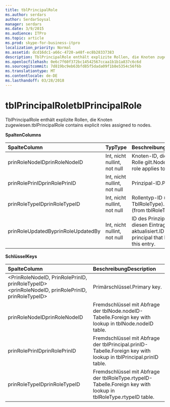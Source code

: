 ```yaml
---
title: tblPrincipalRole
ms.author: serdars
author: SerdarSoysal
manager: serdars
ms.date: 3/9/2015
ms.audience: ITPro
ms.topic: article
ms.prod: skype-for-business-itpro
localization_priority: Normal
ms.assetid: dcd16dc1-a66c-4720-a48f-ec8b28337383
description: TblPrincipalRole enthält explizite Rollen, die Knoten zugewiesen.
ms.openlocfilehash: 0e6c7f60f372bc14542567ccaa1b1b1a837c6c6d
ms.sourcegitcommit: 7d819bc9eb63bfd85f5dada09f1b8e5354c56f6b
ms.translationtype: MT
ms.contentlocale: de-DE
ms.lasthandoff: 03/28/2018
---
```

# <a name="tblprincipalrole"></a><span data-ttu-id="e5ede-103">tblPrincipalRole</span><span class="sxs-lookup"><span data-stu-id="e5ede-103">tblPrincipalRole</span></span>
 
<span data-ttu-id="e5ede-104">TblPrincipalRole enthält explizite Rollen, die Knoten zugewiesen.</span><span class="sxs-lookup"><span data-stu-id="e5ede-104">tblPrincipalRole contains explicit roles assigned to nodes.</span></span>
  
<span data-ttu-id="e5ede-105">**Spalten**</span><span class="sxs-lookup"><span data-stu-id="e5ede-105">**Columns**</span></span>

|<span data-ttu-id="e5ede-106">**Spalte**</span><span class="sxs-lookup"><span data-stu-id="e5ede-106">**Column**</span></span>|<span data-ttu-id="e5ede-107">**Typ**</span><span class="sxs-lookup"><span data-stu-id="e5ede-107">**Type**</span></span>|<span data-ttu-id="e5ede-108">**Beschreibung**</span><span class="sxs-lookup"><span data-stu-id="e5ede-108">**Description**</span></span>|
|:-----|:-----|:-----|
|<span data-ttu-id="e5ede-109">prinRoleNodeID</span><span class="sxs-lookup"><span data-stu-id="e5ede-109">prinRoleNodeID</span></span>  <br/> |<span data-ttu-id="e5ede-110">Int, nicht null</span><span class="sxs-lookup"><span data-stu-id="e5ede-110">int, not null</span></span>  <br/> |<span data-ttu-id="e5ede-111">Knoten-ID, die für die Rolle gilt.</span><span class="sxs-lookup"><span data-stu-id="e5ede-111">Node ID that the role applies to.</span></span>  <br/> |
|<span data-ttu-id="e5ede-112">prinRolePrinID</span><span class="sxs-lookup"><span data-stu-id="e5ede-112">prinRolePrinID</span></span>  <br/> |<span data-ttu-id="e5ede-113">Int, nicht null</span><span class="sxs-lookup"><span data-stu-id="e5ede-113">int, not null</span></span>  <br/> |<span data-ttu-id="e5ede-114">Prinzipal-ID.</span><span class="sxs-lookup"><span data-stu-id="e5ede-114">Principal ID.</span></span>  <br/> |
|<span data-ttu-id="e5ede-115">prinRoleTypeID</span><span class="sxs-lookup"><span data-stu-id="e5ede-115">prinRoleTypeID</span></span>  <br/> |<span data-ttu-id="e5ede-116">Int, nicht null</span><span class="sxs-lookup"><span data-stu-id="e5ede-116">int, not null</span></span>  <br/> |<span data-ttu-id="e5ede-117">Rollentyp-ID (von TblRoleType).</span><span class="sxs-lookup"><span data-stu-id="e5ede-117">Role type ID (from tblRoleType).</span></span>  <br/> |
|<span data-ttu-id="e5ede-118">prinRoleUpdatedBy</span><span class="sxs-lookup"><span data-stu-id="e5ede-118">prinRoleUpdatedBy</span></span>  <br/> |<span data-ttu-id="e5ede-119">Int, nicht null</span><span class="sxs-lookup"><span data-stu-id="e5ede-119">int, not null</span></span>  <br/> |<span data-ttu-id="e5ede-120">ID des Prinzipals, der diesen Eintrag zuletzt aktualisiert.</span><span class="sxs-lookup"><span data-stu-id="e5ede-120">ID of the principal that last updated this entry.</span></span>  <br/> |
   
<span data-ttu-id="e5ede-121">**Schlüssel**</span><span class="sxs-lookup"><span data-stu-id="e5ede-121">**Keys**</span></span>

|<span data-ttu-id="e5ede-122">**Spalte**</span><span class="sxs-lookup"><span data-stu-id="e5ede-122">**Column**</span></span>|<span data-ttu-id="e5ede-123">**Beschreibung**</span><span class="sxs-lookup"><span data-stu-id="e5ede-123">**Description**</span></span>|
|:-----|:-----|
|<span data-ttu-id="e5ede-124">\<PrinRoleNodeID, PrinRolePrinID, prinRoleTypeID\></span><span class="sxs-lookup"><span data-stu-id="e5ede-124">\<prinRoleNodeID, prinRolePrinID, prinRoleTypeID\></span></span>  <br/> |<span data-ttu-id="e5ede-125">Primärschlüssel.</span><span class="sxs-lookup"><span data-stu-id="e5ede-125">Primary key.</span></span>  <br/> |
|<span data-ttu-id="e5ede-126">prinRoleNodeID</span><span class="sxs-lookup"><span data-stu-id="e5ede-126">prinRoleNodeID</span></span>  <br/> |<span data-ttu-id="e5ede-127">Fremdschlüssel mit Abfrage der tblNode.nodeID-Tabelle.</span><span class="sxs-lookup"><span data-stu-id="e5ede-127">Foreign key with lookup in tblNode.nodeID table.</span></span>  <br/> |
|<span data-ttu-id="e5ede-128">prinRolePrinID</span><span class="sxs-lookup"><span data-stu-id="e5ede-128">prinRolePrinID</span></span>  <br/> |<span data-ttu-id="e5ede-129">Fremdschlüssel mit Abfrage der tblPrincipal.prinID-Tabelle.</span><span class="sxs-lookup"><span data-stu-id="e5ede-129">Foreign key with lookup in tblPrincipal.prinID table.</span></span>  <br/> |
|<span data-ttu-id="e5ede-130">prinRoleTypeID</span><span class="sxs-lookup"><span data-stu-id="e5ede-130">prinRoleTypeID</span></span>  <br/> |<span data-ttu-id="e5ede-131">Fremdschlüssel mit Abfrage der tblRoleType.rtypeID-Tabelle.</span><span class="sxs-lookup"><span data-stu-id="e5ede-131">Foreign key with lookup in tblRoleType.rtypeID table.</span></span>  <br/> |
   

